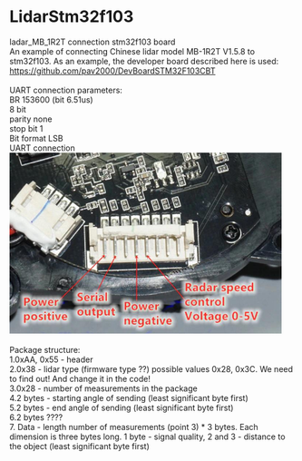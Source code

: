 # LidarStm32f103 <br>
ladar_MB_1R2T connection stm32f103 board <br>
An example of connecting Chinese lidar model MB-1R2T V1.5.8 to stm32f103.
As an example, the developer board described here is used: https://github.com/pav2000/DevBoardSTM32F103CBT <br>
<br>
UART connection parameters: <br>
BR 153600 (bit 6.51us) <br>
8 bit <br>
parity none <br>
stop bit 1 <br>
Bit format LSB <br>
UART connection<br>
<img src="https://github.com/pav2000/LidarStm32f103/blob/main/lidar.jpg" width="480" /> <br>
<br>
Package structure:<br>
1.0xAA, 0x55 - header<br>
2.0x38 - lidar type (firmware type ??) possible values 0x28, 0x3С. We need to find out! And change it in the code!<br>
3.0x28 - number of measurements in the package<br>
4.2 bytes - starting angle of sending (least significant byte first)<br>
5.2 bytes - end angle of sending (least significant byte first)<br>
6.2 bytes ????<br>
7. Data - length number of measurements (point 3) * 3 bytes. Each dimension is three bytes long. 1 byte - signal quality, 2 and 3 - distance to the object (least significant byte first)<br>
<br>
